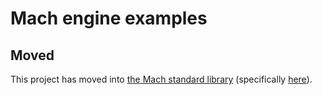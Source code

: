 # Mach engine examples

## Moved

This project has moved into [the Mach standard library](https://machengine.org/engine/stdlib/) (specifically [here](https://github.com/hexops/mach/tree/main/src/examples)).
